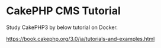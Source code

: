 # CakePHP CMS Tutorial
Study CakePHP3 by below tutorial on Docker.

https://book.cakephp.org/3.0/ja/tutorials-and-examples.html


